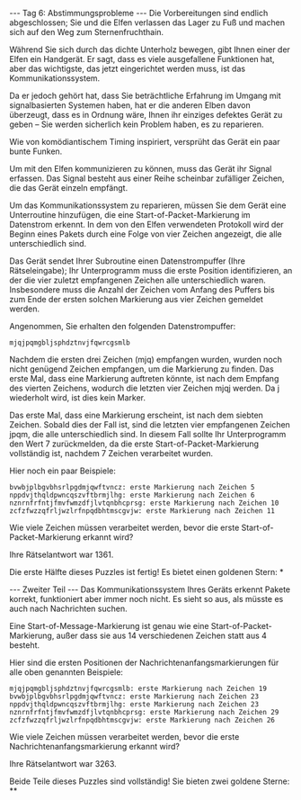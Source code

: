 --- Tag 6: Abstimmungsprobleme ---
Die Vorbereitungen sind endlich abgeschlossen; Sie und die Elfen verlassen das Lager zu Fuß und machen sich auf den Weg zum Sternenfruchthain.

Während Sie sich durch das dichte Unterholz bewegen, gibt Ihnen einer der Elfen ein Handgerät. Er sagt, dass es viele ausgefallene Funktionen hat, aber das wichtigste, das jetzt eingerichtet werden muss, ist das Kommunikationssystem.

Da er jedoch gehört hat, dass Sie beträchtliche Erfahrung im Umgang mit signalbasierten Systemen haben, hat er die anderen Elben davon überzeugt, dass es in Ordnung wäre, Ihnen ihr einziges defektes Gerät zu geben – Sie werden sicherlich kein Problem haben, es zu reparieren.

Wie von komödiantischem Timing inspiriert, versprüht das Gerät ein paar bunte Funken.

Um mit den Elfen kommunizieren zu können, muss das Gerät ihr Signal erfassen. Das Signal besteht aus einer Reihe scheinbar zufälliger Zeichen, die das Gerät einzeln empfängt.

Um das Kommunikationssystem zu reparieren, müssen Sie dem Gerät eine Unterroutine hinzufügen, die eine Start-of-Packet-Markierung im Datenstrom erkennt. In dem von den Elfen verwendeten Protokoll wird der Beginn eines Pakets durch eine Folge von vier Zeichen angezeigt, die alle unterschiedlich sind.

Das Gerät sendet Ihrer Subroutine einen Datenstrompuffer (Ihre Rätseleingabe); Ihr Unterprogramm muss die erste Position identifizieren, an der die vier zuletzt empfangenen Zeichen alle unterschiedlich waren. Insbesondere muss die Anzahl der Zeichen vom Anfang des Puffers bis zum Ende der ersten solchen Markierung aus vier Zeichen gemeldet werden.

Angenommen, Sie erhalten den folgenden Datenstrompuffer:
```
mjqjpqmgbljsphdztnvjfqwrcgsmlb
```
Nachdem die ersten drei Zeichen (mjq) empfangen wurden, wurden noch nicht genügend Zeichen empfangen, um die Markierung zu finden. Das erste Mal, dass eine Markierung auftreten könnte, ist nach dem Empfang des vierten Zeichens, wodurch die letzten vier Zeichen mjqj werden. Da j wiederholt wird, ist dies kein Marker.

Das erste Mal, dass eine Markierung erscheint, ist nach dem siebten Zeichen. Sobald dies der Fall ist, sind die letzten vier empfangenen Zeichen jpqm, die alle unterschiedlich sind. In diesem Fall sollte Ihr Unterprogramm den Wert 7 zurückmelden, da die erste Start-of-Packet-Markierung vollständig ist, nachdem 7 Zeichen verarbeitet wurden.

Hier noch ein paar Beispiele:
```
bvwbjplbgvbhsrlpgdmjqwftvncz: erste Markierung nach Zeichen 5
nppdvjthqldpwncqszvftbrmjlhg: erste Markierung nach Zeichen 6
nznrnfrfntjfmvfwmzdfjlvtqnbhcprsg: erste Markierung nach Zeichen 10
zcfzfwzzqfrljwzlrfnpqdbhtmscgvjw: erste Markierung nach Zeichen 11
```
Wie viele Zeichen müssen verarbeitet werden, bevor die erste Start-of-Packet-Markierung erkannt wird?

Ihre Rätselantwort war 1361.

Die erste Hälfte dieses Puzzles ist fertig! Es bietet einen goldenen Stern: *

--- Zweiter Teil ---
Das Kommunikationssystem Ihres Geräts erkennt Pakete korrekt, funktioniert aber immer noch nicht. Es sieht so aus, als müsste es auch nach Nachrichten suchen.

Eine Start-of-Message-Markierung ist genau wie eine Start-of-Packet-Markierung, außer dass sie aus 14 verschiedenen Zeichen statt aus 4 besteht.

Hier sind die ersten Positionen der Nachrichtenanfangsmarkierungen für alle oben genannten Beispiele:

```
mjqjpqmgbljsphdztnvjfqwrcgsmlb: erste Markierung nach Zeichen 19
bvwbjplbgvbhsrlpgdmjqwftvncz: erste Markierung nach Zeichen 23
nppdvjthqldpwncqszvftbrmjlhg: erste Markierung nach Zeichen 23
nznrnfrfntjfmvfwmzdfjlvtqnbhcprsg: erste Markierung nach Zeichen 29
zcfzfwzzqfrljwzlrfnpqdbhtmscgvjw: erste Markierung nach Zeichen 26
```
Wie viele Zeichen müssen verarbeitet werden, bevor die erste Nachrichtenanfangsmarkierung erkannt wird?

Ihre Rätselantwort war 3263.

Beide Teile dieses Puzzles sind vollständig! Sie bieten zwei goldene Sterne: **
